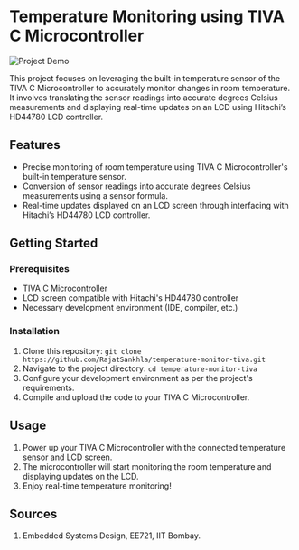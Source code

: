 # Temperature Monitoring using TIVA C Microcontroller

![Project Demo](demo_image.jpg) <!-- Replace with a screenshot or image of your project -->

This project focuses on leveraging the built-in temperature sensor of the TIVA C Microcontroller to accurately monitor changes in room temperature. It involves translating the sensor readings into accurate degrees Celsius measurements and displaying real-time updates on an LCD using Hitachi’s HD44780 LCD controller.

## Features

- Precise monitoring of room temperature using TIVA C Microcontroller's built-in temperature sensor.
- Conversion of sensor readings into accurate degrees Celsius measurements using a sensor formula.
- Real-time updates displayed on an LCD screen through interfacing with Hitachi’s HD44780 LCD controller.

## Getting Started

### Prerequisites

- TIVA C Microcontroller
- LCD screen compatible with Hitachi's HD44780 controller
- Necessary development environment (IDE, compiler, etc.)

### Installation

1. Clone this repository: `git clone https://github.com/RajatSankhla/temperature-monitor-tiva.git`
2. Navigate to the project directory: `cd temperature-monitor-tiva`
3. Configure your development environment as per the project's requirements.
4. Compile and upload the code to your TIVA C Microcontroller.

## Usage

1. Power up your TIVA C Microcontroller with the connected temperature sensor and LCD screen.
2. The microcontroller will start monitoring the room temperature and displaying updates on the LCD.
3. Enjoy real-time temperature monitoring!

## Sources

1. Embedded Systems Design, EE721, IIT Bombay.
